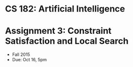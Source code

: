 
# CS 182: Artificial Intelligence
# Assignment 3: Constraint Satisfaction and Local Search
* Fall 2015
* Due: Oct 16, 5pm


